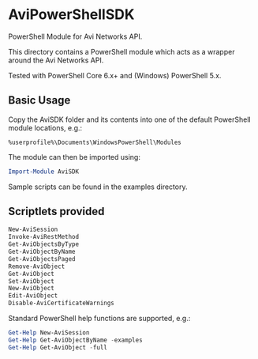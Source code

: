 # AviPowerShellSDK

PowerShell Module for Avi Networks API.

This directory contains a PowerShell module which acts as a wrapper around the Avi Networks API.

Tested with PowerShell Core 6.x+ and (Windows) PowerShell 5.x.

## Basic Usage

Copy the AviSDK folder and its contents into one of the default PowerShell module locations, e.g.:

`%userprofile%\Documents\WindowsPowerShell\Modules`

The module can then be imported using:

```powershell
Import-Module AviSDK
```

Sample scripts can be found in the examples directory.

## Scriptlets provided

```powershell
New-AviSession
Invoke-AviRestMethod
Get-AviObjectsByType
Get-AviObjectByName
Get-AviObjectsPaged
Remove-AviObject
Get-AviObject
Set-AviObject
New-AviObject
Edit-AviObject
Disable-AviCertificateWarnings
```

Standard PowerShell help functions are supported, e.g.:

```powershell
Get-Help New-AviSession
Get-Help Get-AviObjectByName -examples
Get-Help Get-AviObject -full
```
